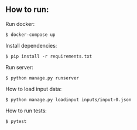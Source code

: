 ## How to run:

Run docker:
```
$ docker-compose up
```

Install dependencies:
```
$ pip install -r requirements.txt
```

Run server:
```
$ python manage.py runserver
```

How to load input data:
```
$ python manage.py loadinput inputs/input-0.json
```

How to run tests:
```
$ pytest
```

